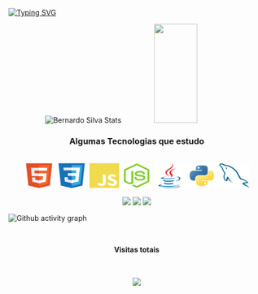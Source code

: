[![Typing SVG](https://readme-typing-svg.herokuapp.com/?color=00E39F&size=35&center=true&vCenter=true&width=1000&lines=Ola!+Me+Chamo+Bernardo;Tenho+17+anos;Sou+de+Criciúma;Estudo+programação++no+Cedup;Curso+TECNICO+EM+INFORMATICA;Seja+bem-vindo+a+meu+perfil)](https://git.io/typing-svg)


<div align="center">  
  <img width="49%" height="195px" src="https://github-readme-stats.vercel.app/api?username=BernardoSsilva&show_icons=true&count_private=true&hide_border=true&title_color=00bfbf&icon_color=00bfbf&text_color=c9d1d9&bg_color=0d1117" alt="Bernardo Silva Stats" /> 
  <img width="41%" height="195px" src="https://github-readme-stats.vercel.app/api/top-langs/?username=BernardoSsilva&layout=compact&hide_border=true&title_color=00bfbf&text_color=00bfbf&bg_color=0d1117" />
</div>

<h3 align="center">Algumas Tecnologias que estudo</h3>
<div style="display: inline_block" align="center" ><br>
  <img align="center" alt="Bernardo-HTML" height="50" width="60" src="https://raw.githubusercontent.com/devicons/devicon/master/icons/html5/html5-original.svg">
  <img align="center" alt="Bernardo-CSS" height="50" width="60" src="https://raw.githubusercontent.com/devicons/devicon/master/icons/css3/css3-original.svg">
  <img align="center" alt="Bernardo-Js" height="50" width="60" src="https://raw.githubusercontent.com/devicons/devicon/master/icons/javascript/javascript-plain.svg">
  <img align="center" alt="Bernardo-NodeJs" height="50" width="60" src="https://raw.githubusercontent.com/devicons/devicon/master/icons/nodejs/nodejs-original.svg">
  <img align="center" alt="Bernardo-Java" height="50" width="60" src="https://raw.githubusercontent.com/devicons/devicon/master/icons/java/java-original.svg">
  <img align="center" alt="Bernardo-Python" height="50" width="60" src="https://raw.githubusercontent.com/devicons/devicon/master/icons/python/python-original.svg">
<img align="center" alt="Bernardo-MySQL" height="50" width="60" src="https://raw.githubusercontent.com/devicons/devicon/master/icons/mysql/mysql-original.svg">
</div>
<br>


<div align="center" padding="0.7rem"> 
  <a href="https://www.instagram.com/print_berenarando/" target="_blank"><img src="https://img.shields.io/badge/-Instagram-%23E4405F?style=for-the-badge&logo=instagram&logoColor=white" target="_blank"></a>
  <a href = "mailto:bernardo.ssilva0808@gmail.com"><img src="https://img.shields.io/badge/-Gmail-%23333?style=for-the-badge&logo=gmail&logoColor=white" target="_blank"></a>
  <a href="https://www.linkedin.com/in/bernardo-santos-96a70b268/" target="_blank"><img src="https://img.shields.io/badge/-LinkedIn-%230077B5?style=for-the-badge&logo=linkedin&logoColor=white" target="_blank"></a> 
  
</div>



![Github activity graph](https://github-readme-activity-graph.cyclic.app/graph?username=BernardoSsilva&theme=gotham)

<br>
    <p color=#00E39F align="center" font-size="2rem"><strong>Visitas totais</strong></p>

<br>

<p align="center"><img align="center" src="https://profile-counter.glitch.me/{BernardoSsilva}/count.svg" /></p> 
